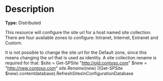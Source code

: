 # Description

**Type:** Distributed

This resource will configure the site url for a host named site collection.
There are four available zones to configure: Intranet, Internet, Extranet
and Custom.

It is not possible to change the site url for the Default zone, since this
means changing the url that is used as identity. A site collection rename
is required for that:
$site = Get-SPSite "http://old.contoso.com"
$new = "http://new.contoso.com"
$site.Rename($new)
((Get-SPSite $new).contentdatabase).RefreshSitesInConfigurationDatabase
